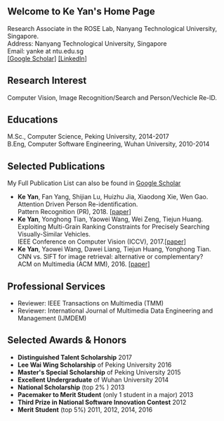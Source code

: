 ## Welcome to Ke Yan's Home Page
Research Associate in the ROSE Lab, Nanyang Technological University, Singapore.  
Address: Nanyang Technological University, Singapore  
Email: yanke at ntu.edu.sg   
[[Google Scholar]](https://scholar.google.com.sg/citations?user=vWstgn0AAAAJ&hl=en)  [[Linkedln]](https://www.linkedin.com/in/hbyanke/)

## Research Interest
Computer Vision, Image Recognition/Search and Person/Vechicle Re-ID.

## Educations
M.Sc., Computer Science, Peking University, 2014-2017  
B.Eng, Computer Software Engineering, Wuhan University, 2010-2014

## Selected Publications  
My Full Publication List can also be found in [Google Scholar](https://scholar.google.com.sg/citations?user=vWstgn0AAAAJ&hl=en)
* **Ke Yan**, Fan Yang, Shijian Lu, Huizhu Jia, Xiaodong Xie, Wen Gao.  
Attention Driven Person Re-identification.  
Pattern Recognition (PR), 2018. [[paper]](https://github.com/yanke-pku/yanke/blob/master/documents/PR_2018.pdf)
* **Ke Yan**, Yonghong Tian, Yaowei Wang, Wei Zeng, Tiejun Huang.  
Exploiting Multi-Grain Ranking Constraints for Precisely Searching Visually-Similar Vehicles.  
IEEE Conference on Computer Vision (ICCV), 2017.[[paper]](https://github.com/yanke-pku/yanke/blob/master/documents/ICCV_2017.pdf)
* **Ke Yan**, Yaowei Wang, Dawei Liang, Tiejun Huang, Yonghong Tian.  
CNN vs. SIFT for image retrieval: alternative or complementary?   
ACM on Multimedia (ACM MM), 2016. [[paper]](https://github.com/yanke-pku/yanke/blob/master/documents/MM_2016.pdf)

## Professional Services

* Reviewer: IEEE Transactions on Multimedia (TMM)
* Reviewer: International Journal of Multimedia Data Engineering and Management (IJMDEM)

## Selected Awards & Honors

* **Distinguished Talent Scholarship**  2017
* **Lee Wai Wing Scholarship** of Peking University 2016
* **Master's Special Scholarship** of Peking University 2015
* **Excellent Undergraduate** of Wuhan University 2014
* **National Scholarship** (top 2% ) 2013
* **Pacemaker to Merit Student** (only 1 student in a major)  2013  
* **Third Prize in National Software Innovation Contest**  2012
* **Merit Student** (top 5%) 2011, 2012, 2014, 2016            
